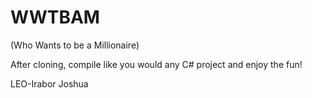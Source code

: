 # WWTBAM
(Who Wants to be a Millionaire)

After cloning, compile like you would any C# project and enjoy the fun!

LEO-Irabor Joshua
